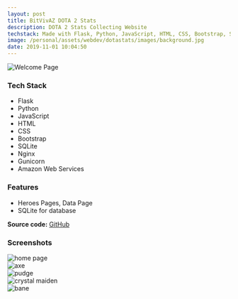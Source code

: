 ```yaml
---
layout: post
title: BitVivAZ DOTA 2 Stats
description: DOTA 2 Stats Collecting Website
techstack: Made with Flask, Python, JavaScript, HTML, CSS, Bootstrap, Sqlite, Nginx, Gunicorn AWS
image: /personal/assets/webdev/dotastats/images/background.jpg
date: 2019-11-01 10:04:50
---
```

![Welcome Page](/personal/assets/webdev/dotastats/images/background.jpg)

### Tech Stack

- Flask
- Python
- JavaScript
- HTML
- CSS
- Bootstrap
- SQLite
- Nginx
- Gunicorn
- Amazon Web Services

### Features

- Heroes Pages, Data Page
- SQLite for database

<b>Source code:</b> [GitHub](https://github.com/bitVivAZ/Authentication-System)

### Screenshots

<div class="box alt">
	<div class="row 50% uniform">
		<div class="6u"><span class="image fit"><img src="/personal/assets/webdev/dotastats/images/homepage.png" alt="home page"/></span></div>
		<div class="6u"><span class="image fit"><img src="/personal/assets/webdev/dotastats/images/axe.png" alt="axe" /></span></div>
		<div class="u$"><span class="image fit"><img src="/personal/assets/webdev/dotastats/images/pudge.png" alt="pudge" /></span></div>
        <div class="6u"><span class="image fit"><img src="/personal/assets/webdev/dotastats/images/cm.png" alt="crystal maiden" /></span></div>
		<div class="6u"><span class="image fit"><img src="/personal/assets/webdev/dotastats/images/bane.png" alt="bane" /></span></div>
	</div>
</div>